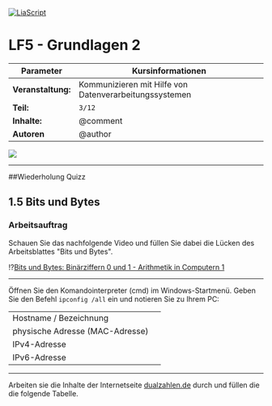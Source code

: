 <!--

author:   	Tobias Kozlowski
email:    	tobias.kozlowski[a]bsz-tw-freiberg.lernsax.de

version:  	0.0.1

language: 	de
narrator: 	Deutsch Female

comment:  	Fortsetzen der Arbeitsphase des "Informierens".
tags:     	LF5, MECH, Zahlensysteme, Binärzahlen, Dezimalzahlen, Hexadezimalzahlen


icon:  		https://www.bsz-freiberg.de/templates/bszjw/img/logo.svg
logo:		https://cdn.pixabay.com/photo/2016/11/19/14/00/code-1839406_1280.jpg

import:

@config.BSZ: `Berufliches Schulzentrum für Technik und Wirtschaft "Julius Weisbach"`

-->

[![LiaScript](https://raw.githubusercontent.com/LiaScript/LiaScript/master/badges/course.svg)](https://liascript.github.io/course/?https://github.com/TobiKoz-git/Unterricht/blob/main/Mechatroniker/Lernfeld_5/03_Grundlagen_2.md)


# LF5 - Grundlagen 2

| Parameter                | Kursinformationen                                                                           |
| ------------------------ | ------------------------------------------------------------------------------------------- |
| **Veranstaltung:**       | Kommunizieren mit Hilfe von Datenverarbeitungssystemen                                      |
| **Teil:**                |`3/12`                                                                                       |
| **Inhalte:**             | @comment                                                                                    |
| **Autoren**              | @author                                                                                     |

![](https://media.giphy.com/media/wpoLqr5FT1sY0/giphy.gif)

---------------------------------------------------------------------
##Wiederholung
Quizz

## 1.5 Bits und Bytes

### Arbeitsauftrag
Schauen Sie das nachfolgende Video und füllen Sie dabei die Lücken des Arbeitsblattes "Bits und Bytes".

!?[Bits und Bytes: Binärziffern 0 und 1 - Arithmetik in Computern 1](https://www.youtube.com/watch?v=0Exik_Q3kDk)


----------------------------------------------------
Öffnen Sie den Komandointerpreter (cmd) im Windows-Startmenü. Geben Sie den Befehl `ipconfig /all` ein und notieren Sie zu Ihrem PC:

|      |      |
|------|-------|
| Hostname / Bezeichnung          |              |
| physische Adresse (MAC-Adresse) |              |
| IPv4-Adresse                    |              |
| IPv6-Adresse                    |              |
---------------------------------------------------------------------
Arbeiten sie die Inhalte der Internetseite [dualzahlen.de](http://www.dualzahlen.de/zahlensysteme.html) durch und füllen die die folgende Tabelle.

